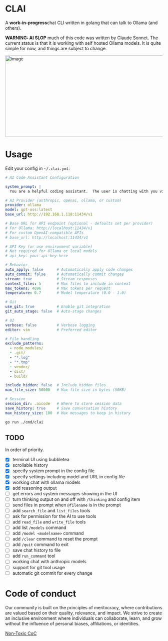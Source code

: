 # CLAI

A **work-in-progress**chat CLI written in golang that can talk to Ollama (and others).

**WARNING: AI SLOP** much of this code was written by Claude Sonnet.  The current status is that it is working
with self hosted Ollama models.  It is quite simple for now, and things are subject to change.

<img width="862" height="259" alt="image" src="https://github.com/user-attachments/assets/bc5d3972-c985-46d4-8fff-eb8e9af64873" />

# Usage

Edit your config in `~/.clai.yml`:

```yml
# AI Code Assistant Configuration

system_prompt: |
  You are a helpful coding assistant.  The user is chatting with you via a CLI agent.  This agent will make various tools available to you to help the user.

# AI Provider (anthropic, openai, ollama, or custom)
provider: ollama
model: gpt-oss:latest
base_url: http://192.168.1.118:11434/v1

# Base URL for API endpoint (optional - defaults set per provider)
# For Ollama: http://localhost:11434/v1
# For custom OpenAI-compatible APIs
# base_url: http://localhost:11434/v1

# API Key (or use environment variable)
# Not required for Ollama or local models
# api_key: your-api-key-here

# Behavior
auto_apply: false      # Automatically apply code changes
auto_commit: false     # Automatically commit changes
stream: true           # Stream responses
context_files: 5       # Max files to include in context
max_tokens: 4096       # Max tokens per request
temperature: 0.7       # Model temperature (0.0 - 1.0)

# Git
use_git: true          # Enable git integration
git_auto_stage: false  # Auto-stage changes

# UI
verbose: false         # Verbose logging
editor: vim            # Preferred editor

# File handling
exclude_patterns:
  - node_modules/
  - .git/
  - "*.log"
  - "*.tmp"
  - vendor/
  - dist/
  - build/

include_hidden: false  # Include hidden files
max_file_size: 50000   # Max file size in bytes (50KB)

# Session
session_dir: .aicode   # Where to store session data
save_history: true     # Save conversation history
max_history_size: 100  # Max messages to keep in history
```

```bash
go run ./cmd/clai
```

## TODO

In order of priority.

- [x] terminal UI using bubbletea
- [x] scrollable history
- [x] specify system prompt in the config file
- [x] specify settings including model and URL in config file
- [x] working chat with ollama models
- [x] add reasoning output
- [ ] get errors and system messages showing in the UI
- [ ] turn thinking output on and off with `/thinking` and config item
- [ ] send files in prompt when `@filename` is in the prompt
- [ ] add `search_file` and `list_files` tools
- [ ] ask for permission for the AI to use tools
- [ ] add `read_file` and `write_file` tools
- [ ] add list `/models` command
- [ ] add `/model <modelname>` command
- [ ] add `/clear` command to reset the prompt
- [ ] add `/quit` command to exit
- [ ] save chat history to file
- [ ] add `run_command` tool
- [ ] working chat with anthropic models
- [ ] support for git tool usage
- [ ] automatic git commit for every change

# Code of conduct

Our community is built on the principles of meritocracy, where contributions are valued based on their quality, relevance, and impact. We strive to create an inclusive environment where individuals can collaborate, learn, and grow without the influence of personal biases, affiliations, or identities.

[Non-Toxic CoC](https://github.com/penguinpowernz/clai/blob/main/CODE_OF_CONDUCT.md)